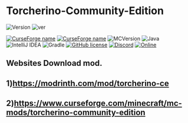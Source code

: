 ﻿# Torcherino-Community-Edition


![Version](https://img.shields.io/badge/VERSION-red.svg?style=for-the-badge)
![ver](https://img.shields.io/badge/7.9.2-red.svg?style=for-the-badge)

[![CurseForge name](https://cf.way2muchnoise.eu/title/919322.svg?badge_style=for_the_badge)](https://www.curseforge.com/minecraft/mc-mods/torcherino-community-edition)
[![CurseForge name](https://cf.way2muchnoise.eu/torcherino-community-edition.svg?badge_style=for_the_badge)](https://www.curseforge.com/minecraft/mc-mods/torcherino-community-edition)
![MCVersion](http://cf.way2muchnoise.eu/versions/570458.svg?badge_style=for_the_badge)
![Java](https://img.shields.io/badge/java-%23ED8B00.svg?style=for-the-badge&logo=java&logoColor=white)
![IntelliJ IDEA](https://img.shields.io/badge/IntelliJIDEA-000000.svg?style=for-the-badge&logo=intellij-idea&logoColor=white)
![Gradle](https://img.shields.io/badge/Gradle-02303A.svg?style=for-the-badge&logo=Gradle&logoColor=white)
[![GitHub license](https://img.shields.io/badge/License-GPLv3-blue.svg?style=for-the-badge)](https://www.gnu.org/licenses/gpl-3.0)
[![Discord](https://img.shields.io/badge/Discord-Join-1.svg?style=for-the-badge)](https://discord.gg/Mp5sEpE3B3)
[![Online](https://img.shields.io/discord/1205154996073660477?style=for-the-badge)](https://discord.gg/Mp5sEpE3B3)

## Websites Download mod.
## 1)https://modrinth.com/mod/torcherino-ce
## 2)https://www.curseforge.com/minecraft/mc-mods/torcherino-community-edition

